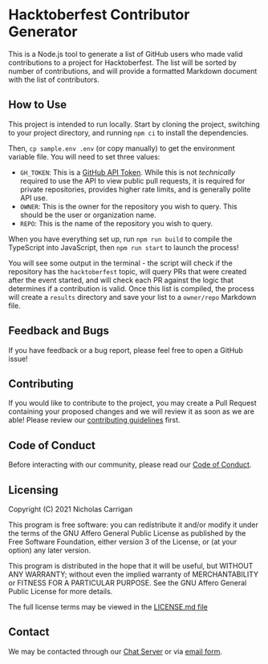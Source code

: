# Hacktoberfest Contributor Generator

This is a Node.js tool to generate a list of GitHub users who made valid contributions to a project for Hacktoberfest. The list will be sorted by number of contributions, and will provide a formatted Markdown document with the list of contributors.

## How to Use

This project is intended to run locally. Start by cloning the project, switching to your project directory, and running `npm ci` to install the dependencies.

Then, `cp sample.env .env` (or copy manually) to get the environment variable file. You will need to set three values:

- `GH_TOKEN`: This is a [GitHub API Token](https://github.com/settings/tokens). While this is not _technically_ required to use the API to view public pull requests, it is required for private repositories, provides higher rate limits, and is generally polite API use.
- `OWNER`: This is the owner for the repository you wish to query. This should be the user or organization name.
- `REPO`: This is the name of the repository you wish to query.

When you have everything set up, run `npm run build` to compile the TypeScript into JavaScript, then `npm run start` to launch the process!

You will see some output in the terminal - the script will check if the repository has the `hacktoberfest` topic, will query PRs that were created after the event started, and will check each PR against the logic that determines if a contribution is valid. Once this list is compiled, the process will create a `results` directory and save your list to a `owner/repo` Markdown file.

## Feedback and Bugs

If you have feedback or a bug report, please feel free to open a GitHub issue!

## Contributing

If you would like to contribute to the project, you may create a Pull Request containing your proposed changes and we will review it as soon as we are able! Please review our [contributing guidelines](CONTRIBUTING.md) first.

## Code of Conduct

Before interacting with our community, please read our [Code of Conduct](CODE_OF_CONDUCT.md).

## Licensing

Copyright (C) 2021 Nicholas Carrigan

This program is free software: you can redistribute it and/or modify it under the terms of the GNU Affero General Public License as published by the Free Software Foundation, either version 3 of the License, or (at your option) any later version.

This program is distributed in the hope that it will be useful, but WITHOUT ANY WARRANTY; without even the implied warranty of MERCHANTABILITY or FITNESS FOR A PARTICULAR PURPOSE. See the GNU Affero General Public License for more details.

The full license terms may be viewed in the [LICENSE.md file](./LICENSE.md)

## Contact

We may be contacted through our [Chat Server](http://chat.nhcarrigan.com) or via [email form](https://contact.nhcarrigan.com).
